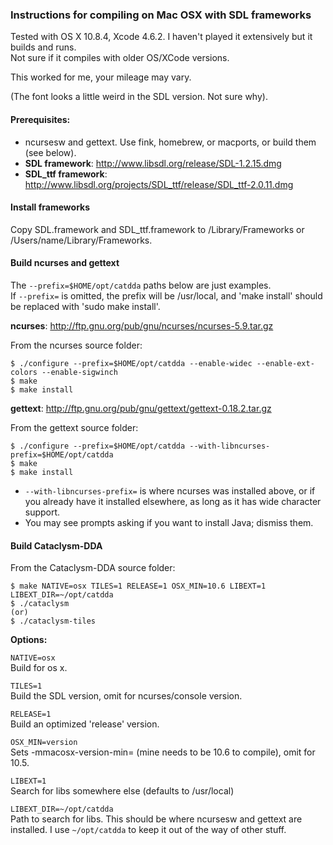 ### Instructions for compiling on Mac OSX with SDL frameworks

Tested with OS X 10.8.4, Xcode 4.6.2. I haven't played it extensively but it builds and runs.  
Not sure if it compiles with older OS/XCode versions.

This worked for me, your mileage may vary.

(The font looks a little weird in the SDL version. Not sure why).

#### Prerequisites:

- ncursesw and gettext. Use fink, homebrew, or macports, or build them (see below).
- **SDL framework**: http://www.libsdl.org/release/SDL-1.2.15.dmg  
- **SDL\_ttf framework**: http://www.libsdl.org/projects/SDL_ttf/release/SDL_ttf-2.0.11.dmg

#### Install frameworks

Copy SDL.framework and SDL\_ttf.framework to /Library/Frameworks
or /Users/name/Library/Frameworks.

#### Build ncurses and gettext

The `--prefix=$HOME/opt/catdda` paths below are just examples.  
If `--prefix=` is omitted, the prefix will be /usr/local, and 'make install' should be replaced with 'sudo make install'. 

**ncurses**: http://ftp.gnu.org/pub/gnu/ncurses/ncurses-5.9.tar.gz

From the ncurses source folder:

    $ ./configure --prefix=$HOME/opt/catdda --enable-widec --enable-ext-colors --enable-sigwinch
    $ make
    $ make install

**gettext**: http://ftp.gnu.org/pub/gnu/gettext/gettext-0.18.2.tar.gz

From the gettext source folder:

    $ ./configure --prefix=$HOME/opt/catdda --with-libncurses-prefix=$HOME/opt/catdda
    $ make
    $ make install
    
- `--with-libncurses-prefix=` is where ncurses was installed above, or if you already have it installed elsewhere, as long as it has wide character support.
- You may see prompts asking if you want to install Java; dismiss them.

#### Build Cataclysm-DDA

From the Cataclysm-DDA source folder:

    $ make NATIVE=osx TILES=1 RELEASE=1 OSX_MIN=10.6 LIBEXT=1 LIBEXT_DIR=~/opt/catdda
    $ ./cataclysm
    (or)
    $ ./cataclysm-tiles

**Options:**

`NATIVE=osx`  
Build for os x.

`TILES=1`  
Build the SDL version, omit for ncurses/console version.

`RELEASE=1`  
Build an optimized 'release' version.

`OSX_MIN=version`  
Sets -mmacosx-version-min= (mine needs to be 10.6 to compile), omit for 10.5.

`LIBEXT=1`  
Search for libs somewhere else (defaults to /usr/local)

`LIBEXT_DIR=~/opt/catdda`  
Path to search for libs. This should be where ncursesw and gettext are installed. I use `~/opt/catdda` to keep it out of the way of other stuff.
